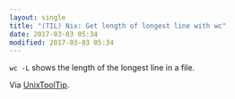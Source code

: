 ```yaml
---
layout: single
title: "(TIL) Nix: Get length of longest line with wc"
date: 2017-03-03 05:34
modified: 2017-03-03 05:34
---
```


`wc -L` shows the length of the longest line in a file.

Via [UnixToolTip](https://twitter.com/UnixToolTip/status/864158517506318336).
